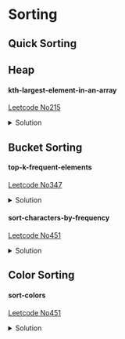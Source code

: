 # Sorting
## **Quick Sorting**

## **Heap**
#### kth-largest-element-in-an-array
[Leetcode No215](https://leetcode.com/problems/kth-largest-element-in-an-array/)  

<details>
  <summary>Solution</summary>

</details>


## **Bucket Sorting**

#### top-k-frequent-elements
[Leetcode No347](https://leetcode.com/problems/top-k-frequent-elements/)  

<details>
  <summary>Solution</summary>

</details>

#### sort-characters-by-frequency
[Leetcode No451](https://leetcode.com/problems/sort-characters-by-frequency/)  

<details>
  <summary>Solution</summary>

</details>

## **Color Sorting**

#### sort-colors
[Leetcode No451](https://leetcode.com/problems/sort-colors/)  

<details>
  <summary>Solution</summary>

</details>